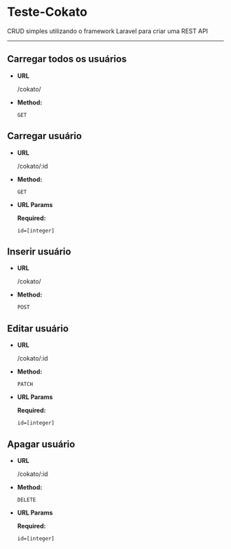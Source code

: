 # Teste-Cokato
CRUD simples utilizando o framework Laravel para criar uma REST API 

----

**Carregar todos os usuários**
----

* **URL**

    /cokato/

* **Method:**

    `GET`


**Carregar usuário**
----

* **URL**

    /cokato/:id

* **Method:**

    `GET`

*  **URL Params**

   **Required:**
 
   `id=[integer]`


**Inserir usuário**
----

* **URL**

    /cokato/

* **Method:**

    `POST`


**Editar usuário**
----

* **URL**

    /cokato/:id

* **Method:**

    `PATCH`

*  **URL Params**

   **Required:**
 
   `id=[integer]`


**Apagar usuário**
----

* **URL**

    /cokato/:id

* **Method:**

    `DELETE`

*  **URL Params**

   **Required:**
 
   `id=[integer]`
